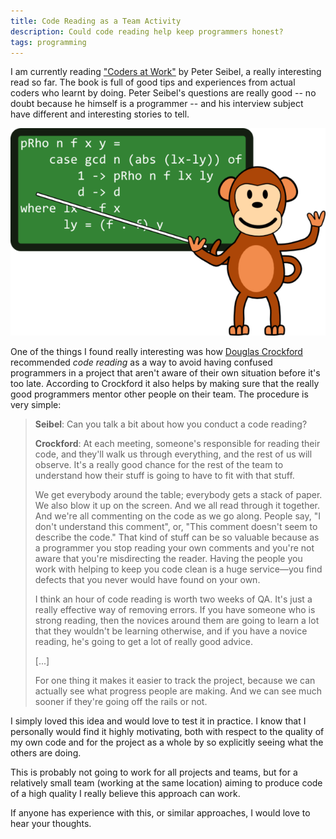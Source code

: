 ```yaml
---
title: Code Reading as a Team Activity
description: Could code reading help keep programmers honest?
tags: programming
---
```


I am currently reading ["Coders at Work"](http://www.codersatwork.com/) by Peter
Seibel, a really interesting read so far. The book is full of good tips and
experiences from actual coders who learnt by doing. Peter Seibel's questions are
really good -- no doubt because he himself is a programmer -- and his interview
subject have different and interesting stories to tell.

!["The proof is trivial! Just biject it to a compact poset whose elements are thrice-differentiable DAGs"](/images/monkey_tutor.png)

One of the things I found really interesting was how [Douglas
Crockford](http://en.wikipedia.org/wiki/Douglas_Crockford) recommended *code
reading* as a way to avoid having confused programmers in a project that aren't
aware of their own situation before it's too late. According to Crockford it
also helps by making sure that the really good programmers mentor other people
on their team. The procedure is very simple:

> **Seibel**: Can you talk a bit about how you conduct a code reading?
>
> **Crockford**: At each meeting, someone's responsible for reading their code,
> and they'll walk us through everything, and the rest of us will observe.  It's
> a really good chance for the rest of the team to understand how their stuff is
> going to have to fit with that stuff.
>
> We get everybody around the table; everybody gets a stack of paper. We also
> blow it up on the screen. And we all read through it together. And we're all
> commenting on the code as we go along. People say, "I don't understand this
> comment", or, "This comment doesn't seem to describe the code." That kind of
> stuff can be so valuable because as a programmer you stop reading your own
> comments and you're not aware that you're misdirecting the reader. Having the
> people you work with helping to keep you code clean is a huge service—you find
> defects that you never would have found on your own.
>
> I think an hour of code reading is worth two weeks of QA. It's just a really
> effective way of removing errors. If you have someone who is strong reading,
> then the novices around them are going to learn a lot that they wouldn't be
> learning otherwise, and if you have a novice reading, he's going to get a lot
> of really good advice.
>
> [...]
>
> For one thing it makes it easier to track the project, because we can actually
> see what progress people are making. And we can see much sooner if they're
> going off the rails or not.

I simply loved this idea and would love to test it in practice. I know that I
personally would find it highly motivating, both with respect to the quality of
my own code and for the project as a whole by so explicitly seeing what the
others are doing.

This is probably not going to work for all projects and teams, but for a
relatively small team (working at the same location) aiming to produce code of a
high quality I really believe this approach can work.

If anyone has experience with this, or similar approaches, I would love to hear
your thoughts.
